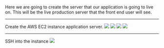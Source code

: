 Here we are going to create the server that our application is going to live on. 
This will be the live production server that the front end user will see.

<hr>

Create the AWS EC2 instance application server.
<img src="https://github.com/LawrenceDavy13/DevopsProject-2-Java/blob/main/images/Setup%20application%20server/Create%20new%20aws%20instance/image.png">
<img src="https://github.com/LawrenceDavy13/DevopsProject-2-Java/blob/main/images/Setup%20application%20server/Create%20new%20aws%20instance/image2.png">
<img src="https://github.com/LawrenceDavy13/DevopsProject-2-Java/blob/main/images/Setup%20application%20server/Create%20new%20aws%20instance/image3.png">
<img src="https://github.com/LawrenceDavy13/DevopsProject-2-Java/blob/main/images/Setup%20application%20server/Create%20new%20aws%20instance/image4.png">

<hr>

SSH into the instance
<img src="https://github.com/LawrenceDavy13/DevopsProject-2-Java/blob/main/images/Setup%20application%20server/SSH%20into%20instance/image.png">
